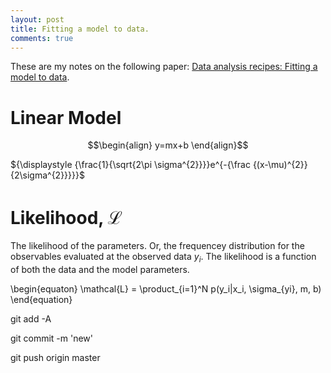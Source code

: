 ```yaml
---
layout: post
title: Fitting a model to data.
comments: true
---
```


These are my notes on the following paper: [Data analysis recipes: Fitting a model to data](https://arxiv.org/pdf/1008.4686.pdf).


# Linear Model
$$\begin{align} y=mx+b \end{align}$$

${\displaystyle {\frac{1}{\sqrt{2\pi \sigma^{2}}}}e^{-{\frac {(x-\mu)^{2}}{2\sigma^{2}}}}}$



# Likelihood, $\mathcal{L}$
The likelihood of the parameters. Or, the frequencey distribution for the observables evaluated at the observed data $y_i$. The likelihood is a function of both the data and the model parameters. 

\begin{equaton}
\mathcal{L} = \product_{i=1}^N p(y_i|x_i, \sigma_{yi}, m, b)
\end{equation}





git add -A

git commit -m 'new'

git push origin master
